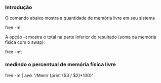 ### Introdução
O comando abaixo mostra a quantidade de memória livre em
seu sistema

free -m

A opção –t mostra o total na parte inferior do resultado (soma da memória física com o swap):

free -mt

### medindo o percentual de memória física livre

free -m | awk '/Mem/ {print ($3 / $2)*100}'


